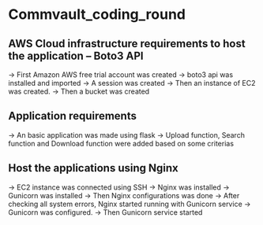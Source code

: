 # Commvault_coding_round

## AWS Cloud infrastructure requirements to host the application – Boto3 API
-> First Amazon AWS free trial account was created
-> boto3 api was installed and imported
-> A session was created
-> Then an instance of EC2 was created.
-> Then a bucket was created

## Application requirements
-> An basic application was made using flask
-> Upload function, Search function and Download function were added based on some criterias

## Host the applications using Nginx
-> EC2 instance was connected using SSH
-> Nginx was installed
-> Gunicorn was installed
-> Then Nginx configurations was done
-> After checking all system errors, Nginx started running with Gunicorn service
-> Gunicorn was configured.
-> Then Gunicorn service started
